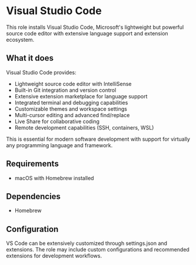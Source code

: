 # Visual Studio Code

This role installs Visual Studio Code, Microsoft's lightweight but powerful source code editor with extensive language support and extension ecosystem.

## What it does

Visual Studio Code provides:
- Lightweight source code editor with IntelliSense
- Built-in Git integration and version control
- Extensive extension marketplace for language support
- Integrated terminal and debugging capabilities
- Customizable themes and workspace settings
- Multi-cursor editing and advanced find/replace
- Live Share for collaborative coding
- Remote development capabilities (SSH, containers, WSL)

This is essential for modern software development with support for virtually any programming language and framework.

## Requirements

- macOS with Homebrew installed

## Dependencies

- Homebrew

## Configuration

VS Code can be extensively customized through settings.json and extensions. The role may include custom configurations and recommended extensions for development workflows.

